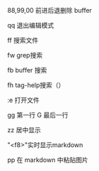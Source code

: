 88,99,00 前进后退删除 buffer

qq 退出编辑模式

ff 搜索文件

fw grep搜索

fb buffer 搜索

fh tag-help搜索（）

:e 打开文件

gg 第一行 G 最后一行

zz 居中显示 

"\<f8\>"实时显示markdown

pp 在 markdown 中粘贴图片 
